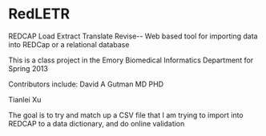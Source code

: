 RedLETR
=======

REDCAP Load Extract Translate Revise-- Web based tool for importing data into REDCap or a relational database 


This is a class project in the Emory Biomedical Informatics Department for Spring 2013

Contributors include:
David A Gutman MD PHD

Tianlei Xu



The goal is to try and match up a CSV file that I am trying to import into REDCAP to a data dictionary, and do online validation
